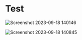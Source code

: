 # Test


![Screenshot 2023-09-18 140146](https://github.com/PatersonMichael/cs2-honors-project-knowledge-base-app/assets/33883467/9bfd7221-8217-432f-9dac-1f0481a3baba)


![Screenshot 2023-09-18 140845](https://github.com/PatersonMichael/cs2-honors-project-knowledge-base-app/assets/33883467/4e891f00-42fd-4e4a-b28d-927e30c17ee2)
